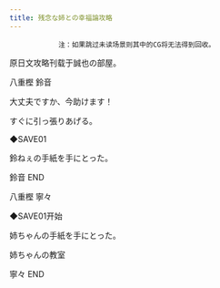 ```yaml
---
title: 残念な姉との幸福論攻略
---
```


                注：如果跳过未读场景则其中的CG将无法得到回收。

原日文攻略刊载于誠也の部屋。



八重樫 鈴音



大丈夫ですか、今助けます！

すぐに引っ張りあげる。

◆SAVE01

鈴ねぇの手紙を手にとった。



鈴音 END



八重樫 寧々



◆SAVE01开始

姉ちゃんの手紙を手にとった。

姉ちゃんの教室



寧々 END


              
